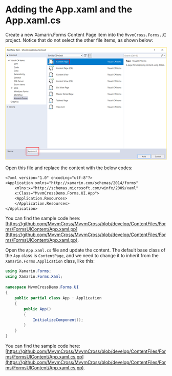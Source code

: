 # Adding the App.xaml and the App.xaml.cs

Create a new Xamarin.Forms Content Page item into the `MvvmCross.Forms.UI` project. Notice that do not select the other file items, as shown below:

![](../../.gitbook/assets/image%20%2812%29.png)

Open this file and replace the content with the below codes:

```markup
<?xml version="1.0" encoding="utf-8"?>
<Application xmlns="http://xamarin.com/schemas/2014/forms"
    xmlns:x="http://schemas.microsoft.com/winfx/2009/xaml"
    x:Class="MvvmCrossDemo.Forms.UI.App">
    <Application.Resources>
    </Application.Resources>
</Application>
```

You can find the sample code here: [https://github.com/MvvmCross/MvvmCross/blob/develop/ContentFiles/Forms/FormsUIContent/App.xaml.pp](https://github.com/MvvmCross/MvvmCross/blob/develop/ContentFiles/Forms/FormsUIContent/App.xaml.pp).

Open the `App.xaml.cs` file and update the content. The default base class of the `App` class is `ContentPage`, and we need to change it to inherit from the `Xamarin.Forms.Application` class, like this:

```csharp
using Xamarin.Forms;
using Xamarin.Forms.Xaml;

namespace MvvmCrossDemo.Forms.UI
{
    public partial class App : Application
    {
        public App()
        {
            InitializeComponent();
        }
    }
}
```

You can find the sample code here: [https://github.com/MvvmCross/MvvmCross/blob/develop/ContentFiles/Forms/FormsUIContent/App.xaml.cs.pp](https://github.com/MvvmCross/MvvmCross/blob/develop/ContentFiles/Forms/FormsUIContent/App.xaml.cs.pp).

